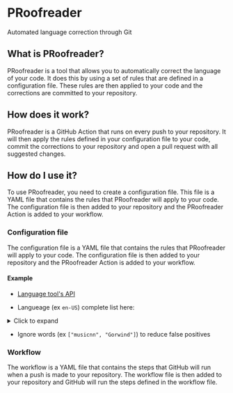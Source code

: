 # PRoofreader
Automated language correction through Git

## What is PRoofreader?
PRoofreader is a tool that allows you to automatically correct the language of your code. It does this by using a set of rules that are defined in a configuration file. These rules are then applied to your code and the corrections are committed to your repository.

## How does it work?
PRoofreader is a GitHub Action that runs on every push to your repository. It will then apply the rules defined in your configuration file to your code, commit the corrections to your repository and open a pull request with all suggested changes.

## How do I use it?
To use PRoofreader, you need to create a configuration file. This file is a YAML file that contains the rules that PRoofreader will apply to your code. The configuration file is then added to your repository and the PRoofreader Action is added to your workflow.

### Configuration file
The configuration file is a YAML file that contains the rules that PRoofreader will apply to your code. The configuration file is then added to your repository and the PRoofreader Action is added to your workflow.

#### Example

* [Language tool's API](https://languagetool.org/http-api/#!/default/post_check)

* Langueage (ex `en-US`) complete list here:

<details>
<summary>Click to expand</summary>

* en-US
* en-GB
* en-AU
---
</details>

* Ignore words (ex `["musicnn", "Gorwind"]`) to reduce false positives

### Workflow
The workflow is a YAML file that contains the steps that GitHub will run when a push is made to your repository. The workflow file is then added to your repository and GitHub will run the steps defined in the workflow file.